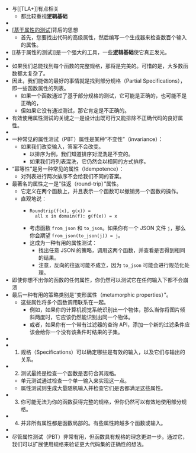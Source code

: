 - 与[[TLA+]]有点相关
	- 都比较重视**逻辑基础**
-
- [[基于属性的测试]](PBT)背后的思想
	- 首先，您要找出代码的高级属性，然后编写一个生成器来检查数百个输入的属性。
- [[基于属性的测试]]是一个强大的工具，一些**逻辑基础**使它真正发光。
-
- 如果我们总能找到每个函数的完整规格，那将是完美的。可惜的是，大多数函数都太复杂了。
- 因此，我们能做的最好的事情就是找到部分规格（Partial Specifications），即一些函数属性的列表。
	- 如果一个函数通过了基于部分规格的测试，它可能是正确的，也可能不是正确的，
	- 但如果它没有通过测试，那它肯定是不正确的。
- 有效使用属性测试的关键之一是设计出既可行又能排除不正确代码的良好属性。
-
- 一种常见的属性测试（PBT）属性是某种“不变性”（invariance）：
	- 如果我们改变输入，答案不会改变。
		- 以排序为例，我们知道排序对混洗是不变的。
		- 如果我们将列表混洗，它仍然会以相同的方式排序。
- “幂等性”是另一种常见的属性（Idempotence）：
	- 对列表进行两次排序不会给我们不同的答案。
- 最著名的属性之一是“往返（round-trip）”属性。
	- 它定义在两个函数上，并且表示一个函数可以撤销另一个函数的操作。
	- 直观地说：
		- ```
		  Roundtrip(f(x), g(x)) =
		    all x in domain(f): g(f(x)) = x
		  ```
		- 考虑函数 `from_json` 和 `to_json`。如果你有一个 JSON 文件 `j`，那么你会期望 `from_json(to_json(j)) = j`。
		- 这成为一种有用的属性测试：
			- 找出任意 JSON 的策略，调用这两个函数，并查看是否得到相同的结果。
			- 注意，反向的往返可能不成立，因为 `to_json` 可能会进行规范化处理。
- 即使你想不出你的函数的任何属性，你仍然可以测试它在任何输入下都不会崩溃
- 最后一种有用的策略类别是“变形属性（metamorphic properties）”。
	- 这些属性将多个函数调用联系在一起。
		- 例如，如果你的计算机视觉系统识别出一个物体，那么当你将图片倾斜两度时，它应该仍然能识别出同一个物体。
		- 或者，如果你有一个带有过滤器的查询 API，添加一个新的过滤条件应该会给你一个没有该条件时结果的子集。
-
- 1. 规格（Specifications）可以确定哪些是有效的输入，以及它们与输出的关系。
- 2. 测试最终是检查一个函数是否符合其规格。
	- 单元测试通过检查一个单一输入来实现这一点。
	- 属性测试则生成大量随机输入并检查它们是否都满足这些属性。
- 3. 你可能无法为你的函数获得完整的规格，但你仍然可以有效地使用部分规格。
- 4. 并非所有属性都是函数局部的。有些属性跨越多个函数或输入。
-
- 尽管属性测试（PBT）非常有用，但函数具有规格的理念更进一步。通过它，我们可以扩展使用规格来验证更大代码集的正确性的想法。